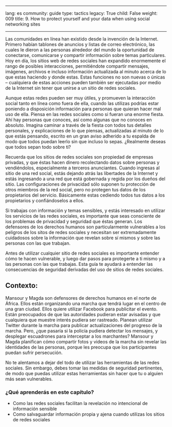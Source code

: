 

---

lang: es
community: guide
type: tactics
legacy: True
child: False
weight: 009
title: 9. How to protect yourself and your data when using social networking sites

---

Las comunidades en línea han existido desde la invención de la Internet. Primero habían tablones de anuncios y listas de correo electrónico, las cuales le dieron a las personas alrededor del mundo la oportunidad de conectarse, comunicarse y compartir información sobre temas particulares. Hoy en día, los sitios web de redes sociales han expandido enormemente el rango de posibles interacciones, permitiéndote compartir mensajes, imágenes, archivos e incluso información actualizada al minuto acerca de lo que estas haciendo y donde estas. Estas funciones no son nuevas o únicas – cualquiera de estas acciones pueden también ser ejecutadas por medio de la Internet sin tener que unirse a un sitio de redes sociales.

Aunque estas redes pueden ser muy útiles, y promueven la interacción social tanto en línea como fuera de ella, cuando las utilizas podrías estar poniendo a disposición información para personas que quieran hacer mal uso de ella. Piensa en las redes sociales como si fueran una enorme fiesta. Ahí hay personas que conoces, así como algunas que no conoces en absoluto. Imagina caminar a través de la fiesta con todos tus detalles personales, y explicaciones de lo que piensas, actualizadas al minuto de lo que estás pensando, escrito en un gran aviso adherido a tu espalda de modo que todos puedan leerlo sin que incluso lo sepas. ¿Realmente deseas que todos sepan todo sobre ti? 

Recuerda que los sitios de redes sociales son propiedad de empresas privadas, y que éstas hacen dinero recolectando datos sobre personas y vendiéndolos, especialmente a terceros anunciantes. Cuando ingresas al sitio de una red social, estás dejando atrás las libertades de la Internet y estás ingresando a una red que está gobernada y regida por los dueños del sitio. Las configuraciones de privacidad sólo suponen tu protección de otros miembros de la red social, pero no protegen tus datos de los propietarios del servicio. Básicamente estas cediendo todos tus datos a los propietarios y confiándoselos a ellos. 

Si trabajas con información y temas sensibles, y estás interesado en utilizar los servicios de las redes sociales, es importante que seas consciente de los problemas de privacidad y seguridad que éstas generan. Los defensores de los derechos humanos son particularmente vulnerables a los peligros de los sitos de redes sociales y necesitan ser extremadamente cuidadosos sobre la información que revelan sobre sí mismos y sobre las personas con las que trabajan. 

Antes de utilizar cualquier sitio de redes sociales es importante entender cómo te hacen vulnerable, y luego dar pasos para protegerte a ti mismo y a las personas con las que trabajas. Esta guía te ayudará a entender las consecuencias de seguridad derivadas del uso de sitios de redes sociales.

## Contexto: ##

<div class="background" markdown=1>
Mansour y Magda son defensores de derechos humanos en el norte de África. Ellos están organizando una marcha que tendrá lugar en el centro de una gran ciudad. Ellos quiere utilizar Facebook para publicitar el evento. Están preocupados de que las autoridades pudieran estar avisadas y que cualquiera que muestre interés pudiera ser rastreado. Planean utilizar Twitter durante la marcha para publicar actualizaciones del progreso de la marcha. Pero, ¿que pasaría si la policía pudiera detectar los mensajes, y desplegar escuadrones para interceptar a los marchantes? Mansour y Magda planifican cómo compartir fotos y videos de la marcha sin revelar las identidades de las personas, porque les preocupa que los participantes puedan sufrir persecución. 
</div>

No te alentamos a dejar del todo de utilizar las herramientas de las redes sociales. Sin embargo, debes tomar las medidas de seguridad pertinentes, de modo que puedas utilizar estas herramientas sin hacer que tu o alguien más sean vulnerables.

### ¿Qué aprenderás en este capítulo? ###

- Como las redes sociales facilitan la revelación no intencional de información sensible
- Como salvaguardar información propia y ajena cuando utilizas los sitios de redes sociales


